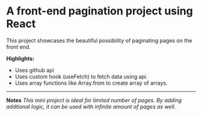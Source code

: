 # A front-end pagination project using React

This project showcases the beautiful possibility of paginating pages on the front end.

**Highlights:**

- Uses github api
- Uses custom hook (useFetch) to fetch data using api.
- Uses array functions like Array.from to create array of arrays.

---

**Notes**
_This mini project is ideal for limited number of pages. By adding addtional logic, it can be used with infinite amount of pages as well._
